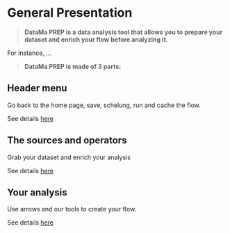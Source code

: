 # General Presentation


  > **DataMa PREP is a data analysis tool that allows you to prepare your dataset and enrich your flow before analyzing it.**

For instance, ...
> **DataMa PREP is made of 3 parts:**


## Header menu
Go back to the home page, save, schelung, run and cache the flow.

See details [here](Prep/Header.md)

## The sources and operators
Grab your dataset and enrich your analysis

See details [here](Prep/our_sources.md)


## Your analysis
Use arrows and our tools to create your flow.

See details [here](Prep/Your_analysis.md)
